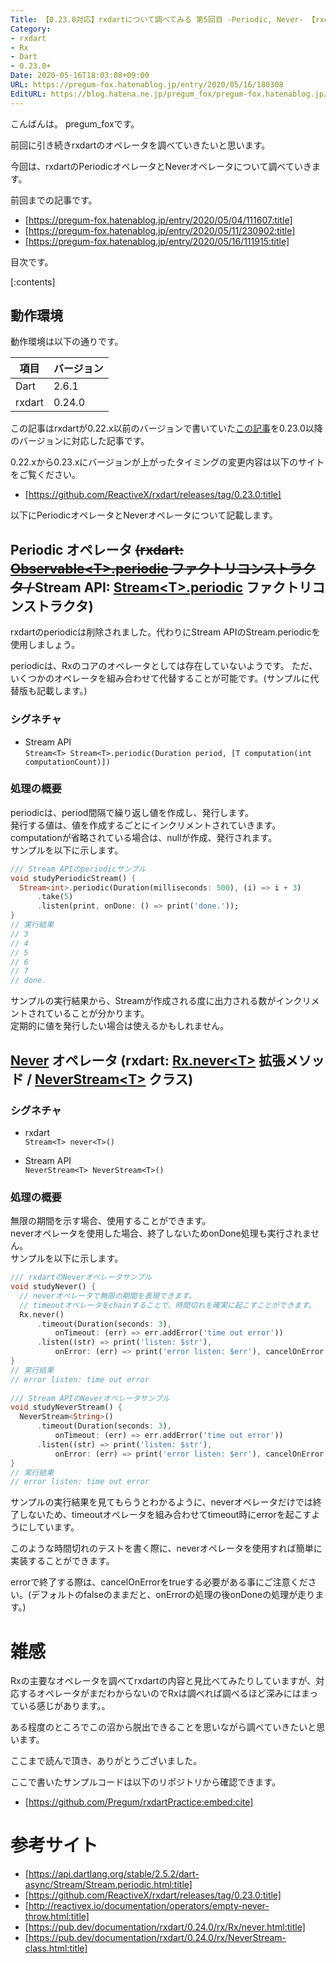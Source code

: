```yaml
---
Title: 【0.23.0対応】rxdartについて調べてみる 第5回目 -Periodic, Never- 【rxdart】
Category:
- rxdart
- Rx
- Dart
- 0.23.0+
Date: 2020-05-16T18:03:08+09:00
URL: https://pregum-fox.hatenablog.jp/entry/2020/05/16/180308
EditURL: https://blog.hatena.ne.jp/pregum_fox/pregum-fox.hatenablog.jp/atom/entry/26006613568664439
---
```


こんばんは。 pregum_foxです。

前回に引き続きrxdartのオペレータを調べていきたいと思います。

今回は、rxdartのPeriodicオペレータとNeverオペレータについて調べていきます。

前回までの記事です。

* [https://pregum-fox.hatenablog.jp/entry/2020/05/04/111607:title]
* [https://pregum-fox.hatenablog.jp/entry/2020/05/11/230902:title]
* [https://pregum-fox.hatenablog.jp/entry/2020/05/16/111915:title]


目次です。

[:contents]

<!-- more -->

## 動作環境

動作環境は以下の通りです。

項目|バージョン|
-----|-----|
Dart|2.6.1|
rxdart | 0.24.0 |

この記事はrxdartが0.22.x以前のバージョンで書いていた[この記事](https://pregum-fox.hatenablog.jp/entry/2019/10/16/235725)を0.23.0以降のバージョンに対応した記事です。

0.22.xから0.23.xにバージョンが上がったタイミングの変更内容は以下のサイトをご覧ください。

* [https://github.com/ReactiveX/rxdart/releases/tag/0.23.0:title]

以下にPeriodicオペレータとNeverオペレータについて記載します。

## Periodic オペレータ <s>(rxdart: [Observable<T\>.periodic](https://pub.dev/documentation/rxdart/0.22.0/rx/Observable/Observable.periodic.html) ファクトリコンストラクタ / </s>  Stream API: [Stream&lt;T&gt;.periodic](https://api.dartlang.org/stable/2.5.2/dart-async/Stream/Stream.periodic.html) ファクトリコンストラクタ)

rxdartのperiodicは削除されました。代わりにStream APIのStream.periodicを使用しましょう。

periodicは、Rxのコアのオペレータとしては存在していないようです。
ただ、いくつかのオペレータを組み合わせて代替することが可能です。(サンプルに代替版も記載します。)

### シグネチャ

* Stream API  
`Stream<T> Stream<T>.periodic(Duration period, [T computation(int computationCount)])`

### 処理の概要

periodicは、period間隔で繰り返し値を作成し、発行します。  
発行する値は、値を作成するごとにインクリメントされていきます。  
computationが省略されている場合は、nullが作成、発行されます。  
サンプルを以下に示します。

```dart
/// Stream APIのperiodicサンプル
void studyPeriodicStream() {
  Stream<int>.periodic(Duration(milliseconds: 500), (i) => i + 3)
      .take(5)
      .listen(print, onDone: () => print('done.'));
}
// 実行結果
// 3
// 4
// 5
// 6
// 7
// done.
```

サンプルの実行結果から、Streamが作成される度に出力される数がインクリメントされていることが分かります。  
定期的に値を発行したい場合は使えるかもしれません。

## [Never](http://reactivex.io/documentation/operators/empty-never-throw.html) オペレータ (rxdart: [Rx.never<T\>](https://pub.dev/documentation/rxdart/0.24.0/rx/Rx/never.html) 拡張メソッド / [NeverStream&lt;T&gt;](https://pub.dev/documentation/rxdart/0.24.0/rx/NeverStream-class.html) クラス)  

### シグネチャ

* rxdart  
`Stream<T> never<T>()`

* Stream API  
`NeverStream<T> NeverStream<T>()`

### 処理の概要

無限の期間を示す場合、使用することができます。  
neverオペレータを使用した場合、終了しないためonDone処理も実行されません。  
サンプルを以下に示します。

```dart
/// rxdartのNeverオペレータサンプル
void studyNever() {
  // neverオペレータで無限の期間を表現できます。
  // timeoutオペレータをchainすることで、時間切れを確実に起こすことができます。
  Rx.never()
      .timeout(Duration(seconds: 3),
          onTimeout: (err) => err.addError('time out error'))
      .listen((str) => print('listen: $str'),
          onError: (err) => print('error listen: $err'), cancelOnError: true);
}
// 実行結果
// error listen: time out error
  
/// Stream APIのNeverオペレータサンプル
void studyNeverStream() {
  NeverStream<String>()
      .timeout(Duration(seconds: 3),
          onTimeout: (err) => err.addError('time out error'))
      .listen((str) => print('listen: $str'),
          onError: (err) => print('error listen: $err'), cancelOnError: true);
}
// 実行結果
// error listen: time out error
```

サンプルの実行結果を見てもらうとわかるように、neverオペレータだけでは終了しないため、timeoutオペレータを組み合わせてtimeout時にerrorを起こすようにしています。

このような時間切れのテストを書く際に、neverオペレータを使用すれば簡単に実装することができます。

errorで終了する際は、cancelOnErrorをtrueする必要がある事にご注意ください。(デフォルトのfalseのままだと、onErrorの処理の後onDoneの処理が走ります。)

# 雑感

Rxの主要なオペレータを調べてrxdartの内容と見比べてみたりしていますが、対応するオペレータがまだわからないのでRxは調べれば調べるほど深みにはまっている感じがあります。。

ある程度のところでこの沼から脱出できることを思いながら調べていきたいと思います。

ここまで読んで頂き、ありがとうございました。

ここで書いたサンプルコードは以下のリポジトリから確認できます。

* [https://github.com/Pregum/rxdartPractice:embed:cite]

# 参考サイト

* [https://api.dartlang.org/stable/2.5.2/dart-async/Stream/Stream.periodic.html:title]
* [https://github.com/ReactiveX/rxdart/releases/tag/0.23.0:title]
* [http://reactivex.io/documentation/operators/empty-never-throw.html:title]
* [https://pub.dev/documentation/rxdart/0.24.0/rx/Rx/never.html:title]
* [https://pub.dev/documentation/rxdart/0.24.0/rx/NeverStream-class.html:title]
